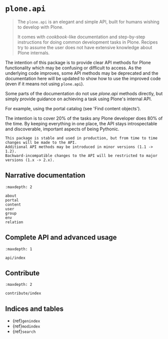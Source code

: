 # `plone.api`

> The `plone.api` is an elegant and simple API, built for humans wishing to develop with Plone.
>
> It comes with *cookbook*-like documentation and step-by-step instructions for doing common development tasks in Plone.
> Recipes try to assume the user does not have extensive knowledge about Plone internals.

The intention of this package is to provide clear API methods for Plone functionality which may be confusing or difficult to access.
As the underlying code improves, some API methods may be deprecated and the documentation
here will be updated to show how to use the improved code (even if it means not using `plone.api`).

Some parts of the documentation do not use *plone.api* methods directly, but simply provide guidance on achieving
a task using Plone's internal API.

For example, using the portal catalog (see 'Find content objects').

The intention is to cover 20% of the tasks any Plone developer does 80% of the time.
By keeping everything in one place, the API stays introspectable and discoverable, important aspects of being Pythonic.

```{note}
This package is stable and used in production, but from time to time changes will be made to the API.
Additional API methods may be introduced in minor versions (1.1 -> 1.2).
Backward-incompatible changes to the API will be restricted to major versions (1.x -> 2.x).
```

## Narrative documentation

```{toctree}
:maxdepth: 2

about
portal
content
user
group
env
relation
```

## Complete API and advanced usage

```{toctree}
:maxdepth: 1

api/index
```

## Contribute

```{toctree}
:maxdepth: 2

contribute/index
```

## Indices and tables

- {ref}`genindex`
- {ref}`modindex`
- {ref}`search`
